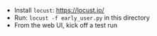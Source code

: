 - Install `locust`: https://locust.io/
- Run: `locust -f early_user.py` in this directory
- From the web UI, kick off a test run
